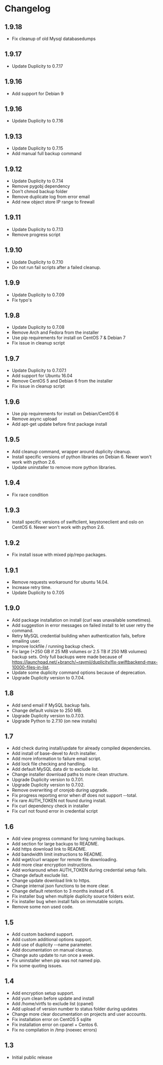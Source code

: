 # Changelog

## 1.9.18

- Fix cleanup of old Mysql databasedumps 


## 1.9.17

- Update Duplicity to 0.7.17

## 1.9.16

- Add support for Debian 9

## 1.9.16

- Update Duplicity to 0.7.16

## 1.9.13

- Update Duplicity to 0.7.15
- Add manual full backup command

## 1.9.12

- Update Duplicity to 0.7.14
- Remove pygobj dependency
- Don't chmod backup folder
- Remove duplicate log from error email
- Add new object store IP range to firewall

## 1.9.11

- Update Duplicity to 0.7.13
- Remove progress script

## 1.9.10

- Update Duplicity to 0.7.10
- Do not run fail scripts after a failed cleanup.

## 1.9.9

- Update Duplicity to 0.7.09
- Fix typo's

## 1.9.8

- Update Duplicity to 0.7.08
- Remove Arch and Fedora from the installer
- Use pip requirements for install on CentOS 7 & Debian 7
- Fix issue in cleanup script


## 1.9.7

- Update Duplicity to 0.7.07.1
- Add support for Ubuntu 16.04
- Remove CentOS 5 and Debian 6 from the installer
- Fix issue in cleanup script

## 1.9.6

- Use pip requirements for install on Debian/CentOS 6
- Remove async upload
- Add apt-get update before first package install

## 1.9.5

- Add cleanup command, wrapper around duplicity cleanup.
- Install specific versions of python libraries on Debian 6. Newer won't work with python 2.6.
- Update uninstaller to remove more python libraries.

## 1.9.4

- Fix race condition

## 1.9.3

- Install specific versions of swiftclient, keystoneclient and oslo on CentOS 6. Newer won't work with python 2.6.

## 1.9.2

- Fix install issue with mixed pip/repo packages.

## 1.9.1

- Remove requests workaround for ubuntu 14.04.
- Increase retry time.
- Update Duplicity to 0.7.05

## 1.9.0

- Add package installation on install (curl was unavailable sometimes).
- Add suggestion in error messages on failed install to let user retry the command.
- Retry MySQL credential building when authentication fails, before emailing user.
- Improve lockfile / running backup check.
- Fix large (+250 GB if 25 MB volumes or 2.5 TB if 250 MB volumes) backup sets. Only full backups were made because of https://launchpad.net/+branch/~raymii/duplicity/fix-swiftbackend-max-10000-files-in-list.
- Update some duplicity command options because of deprecation.
- Upgrade Duplicity version to 0.7.04.

## 1.8

- Add send email if MySQL backup fails.
- Change default volsize to 250 MB.
- Upgrade Duplicity version to.0.7.03.
- Upgrade Python to 2.7.10 (on new installs)

## 1.7

- Add check during install/update for already compiled dependencies.
- Add install of base-devel to Arch installer.
- Add more information to failure email script.
- Add lock file checking and handling.
- Add default MySQL data dir to exclude list.
- Change installer download paths to more clean structure.
- Upgrade Duplicity version to 0.7.01.
- Upgrade Duplicity version to 0.7.02.
- Remove overwriting of cronjob during upgrade.
- Fix progress reporting error when df does not support --total.
- Fix rare AUTH_TOKEN not found during install.
- Fix curl dependency check in installer
- Fix curl not found error in credential script



## 1.6

- Add view progress command for long running backups.
- Add section for large backups to README.
- Add https download link to README.
- Add bandwidth limit instructions to README.
- Add wget/curl wrapper for remote file downloading.
- Add more clear encryption instructions.
- Add workaround when AUTH_TOKEN during credential setup fails.
- Change default exclude list.
- Change update download link to https.
- Change internal json functions to be more clear.
- Change default retention to 3 months instead of 6.
- Fix installer bug when multiple duplicity source folders exist.
- Fix installer bug when install fails on immutable scripts.
- Remove some non used code.

## 1.5

- Add custom backend support.
- Add custom additional options support.
- Add use of duplicity --name parameter.
- Add documentation on manual cleanup.
- Change auto update to run once a week.
- Fix uninstaller when pip was not named pip.
- Fix some quoting issues.

## 1.4

- Add encryption setup support.
- Add yum clean before update and install
- Add /home/virtfs to exclude list (cpanel)
- Add upload of version number to status folder during updates
- Change more clear documentation on projects and user accounts.
- Fix installation error on CentOS 5 sqlite
- Fix installation error on cpanel + Centos 6.
- Fix no compilation in /tmp (noexec errors)

## 1.3

- Initial public release
